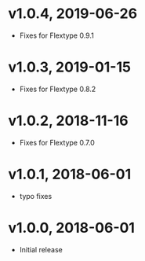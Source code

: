 # v1.0.4, 2019-06-26
* Fixes for Flextype 0.9.1

# v1.0.3, 2019-01-15
* Fixes for Flextype 0.8.2

# v1.0.2, 2018-11-16
* Fixes for Flextype 0.7.0

# v1.0.1, 2018-06-01
* typo fixes

# v1.0.0, 2018-06-01
* Initial release
